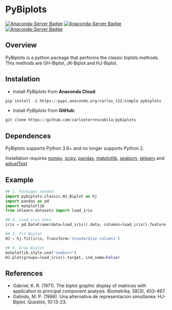 # PyBiplots 
[![Anaconda-Server Badge](https://anaconda.org/carlos_t22/pybiplots/badges/installer/pypi.svg)](https://pypi.anaconda.org/carlos_t22)
[![Anaconda-Server Badge](https://anaconda.org/carlos_t22/pybiplots/badges/license.svg)](https://anaconda.org/carlos_t22/pybiplots)
[![Anaconda-Server Badge](https://anaconda.org/carlos_t22/pybiplots/badges/version.svg)](https://anaconda.org/carlos_t22/pybiplots)

## Overview
PyBiplots is a python package that performs the classic biplots methods. This methods are GH-Biplot, JK-Biplot and HJ-Biplot. 

## Instalation
* Install *PyBiplots* from **Anaconda Cloud**:
```python
pip install -i https://pypi.anaconda.org/carlos_t22/simple pybiplots
```

* Install *PyBiplots* from **GitHub**:
```python
git clone https://github.com/carlostorrescubila/pybiplots

```

## Dependences 
PyBiplots supports Python 3.6+ and no longer supports Python 2.

Installation requires [numpy](https://numpy.org/), [scipy](https://www.scipy.org/), [pandas](https://pandas.pydata.org/), [matplotlib](https://matplotlib.org/), [seaborn](https://seaborn.pydata.org/), [sklearn](https://scikit-learn.org/stable/) and [adjustText](https://github.com/Phlya/adjustText)

## Example
```python
## 1. Packages needed
import pybiplots.classic.HJ_Biplot as hj
import pandas as pd
import matplotlib
from sklearn.datasets import load_iris

## 2. Load iris data
iris = pd.DataFrame(data=load_iris().data, columns=load_iris().feature_names)

## 3. Fit Biplot
HJ = hj.fit(iris, Transform='Standardize columns')

## 4. Draw Biplot
matplotlib.style.use("seaborn")
HJ.plot(groups=load_iris().target, ind_name=False)
```

## References 
* Gabriel, K. R. (1971). The biplot graphic display of matrices with application to principal component analysis. Biometrika, 58(3), 453-467.
* Galindo, M. P. (1986). Una alternativa de representacion simultanea: HJ-Biplot. Qüestiió, 10:13-23.
